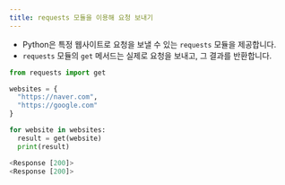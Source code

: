 ```yaml
---
title: requests 모듈을 이용해 요청 보내기
---
```


- Python은 특정 웹사이트로 요청을 보낼 수 있는 `requests` 모듈을 제공합니다.
- `requests` 모듈의 `get` 메서드는 실제로 요청을 보내고, 그 결과를 반환합니다.

```py
from requests import get

websites = {
  "https://naver.com",
  "https://google.com"
}

for website in websites:
  result = get(website)
  print(result)
```

```py
<Response [200]>
<Response [200]>
```
